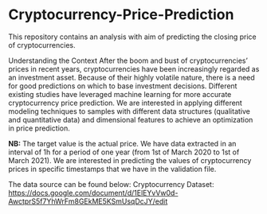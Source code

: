 # Cryptocurrency-Price-Prediction
This repository contains an analysis with aim of predicting the closing price of cryptocurrencies.

Understanding the Context
After the boom and bust of cryptocurrencies’ prices in recent years, cryptocurrencies have been increasingly regarded as an investment asset. Because of their highly volatile nature, there is a need for good predictions on which to base investment decisions. Different existing studies have leveraged machine learning for more accurate cryptocurrency price prediction. We are interested in applying different modeling techniques to samples with different data structures (qualitative and quantitative data) and dimensional features to achieve an optimization in price prediction.

**NB:** The target value is the actual price. We have data extracted in an interval of 1h for a period of one year (from 1st of March 2020 to 1st of March 2021). We are interested in predicting the values of cryptocurrency prices in specific timestamps that we have in the validation file.

The data source can be found below:
Cryptocurrency Dataset: https://docs.google.com/document/d/1ElEYvVw0d-AwctprS5f7YhWrFm8GEkME5KSmUsqDcJY/edit
